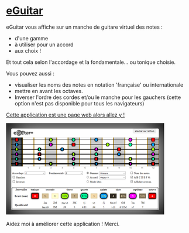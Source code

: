 # [eGuitar](http://raphpell.github.io/eGuitar/)

eGuitar vous affiche sur un manche de guitare virtuel des notes :
- d'une gamme
- à utiliser pour un accord
- aux choix !

Et tout cela selon l'accordage et la fondamentale... ou tonique choisie.

Vous pouvez aussi  :
- visualiser les noms des notes en notation 'française' ou internationale
- mettre en avant les octaves.
- Inverser l'ordre des cordes et/ou le manche pour les gauchers (cette option n'est pas disponible pour tous les navigateurs)

[Cette application est une page web alors allez y !](http://raphpell.github.io/eGuitar/)

[![Preview](https://github.com/raphpell/eGuitar/raw/gh-pages/preview.png "allez y !")](http://raphpell.github.io/eGuitar/)

Aidez moi à améliorer cette application ! Merci.
